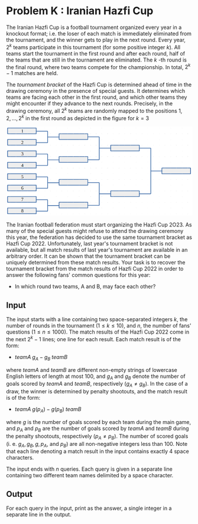 # Problem K : Iranian Hazfi Cup

The Iranian Hazfi Cup is a football tournament organized every year in a knockout format; i.e. the loser of each match is immediately eliminated from the tournament, and the winner gets to play in the next round. Every year, $2 ^ k$ teams participate in this tournament (for some positive integer $k$). All teams start the tournament in the first round and after each round, half of the teams that are still in the tournament are eliminated. The $k$ -th round is the final round, where two teams compete for the championship. In total, $2 ^ k - 1$ matches are held.

The _tournament bracket_ of the Hazfi Cup is determined ahead of time in the drawing ceremony in the presence of special guests. It determines which teams are facing each other in the first round, and which other teams they might encounter if they advance to the next rounds. Precisely, in the drawing ceremony, all $2 ^ k$ teams are randomly mapped to the positions $1, 2, \dots, 2 ^ k$ in the first round as depicted in the figure for $k = 3$

![Image](../../img/2022/k.png)

The Iranian football federation must start organizing the Hazfi Cup 2O23. As many of the special guests might refuse to attend the drawing ceremony this year, the federation has decided to use the same tournament bracket as Hazfi Cup 2022. Unfortunately, last year's tournament bracket is not available, but all match results of last year's tournament are available in an arbitrary order. It can be shown that the tournament bracket can be uniquely determined from these match results. Your task is to recover the tournament bracket from the match results of Hazfi Cup 2022 in order to answer the following fans' common questions for this year:

-   In which round two teams, A and B, may face each other?

## Input

The input starts with a line containing two space-separated integers $k$, the number of rounds in the tournament ($1 \le k \le 10$), and $n$, the number of fans' questions ($1 \le n \le 1000$). The match results of the Hazfi Cup 2022 come in the next $2 ^ k - 1$ lines; one line for each result. Each match result is of the form:

-   $teamA \; g_A - g_B \; teamB$

where $teamA$ and $teamB$ are different non-empty strings of lowercase English letters of length at most 100, and $g_A$ and $g_B$ denote the number of goals scored by $teamA$ and $teamB$, respectively ($g_A \neq g_B$). In the case of a draw, the winner is determined by penalty shootouts, and the match result is of the form:

-   $teamA \; g(p_A) - g(p_B) \; teamB$

where $g$ is the number of goals scored by each team during the main game, and $p_A$ and $p_B$ are the number of goals scored by $teamA$ and $teamB$ during the penalty shootouts, respectively ($p_A \neq p_B$). The number of scored goals (i. e. $g_A, g_B, g, p_A$, and $p_B$) are all non-negative integers less than 100. Note that each line denoting a match result in the input contains exactly 4 space characters.

The input ends with $n$ queries. Each query is given in a separate line containing two different team names delimited by a space character.

## Output

For each query in the input, print as the answer, a single integer in a separate line in the output.
